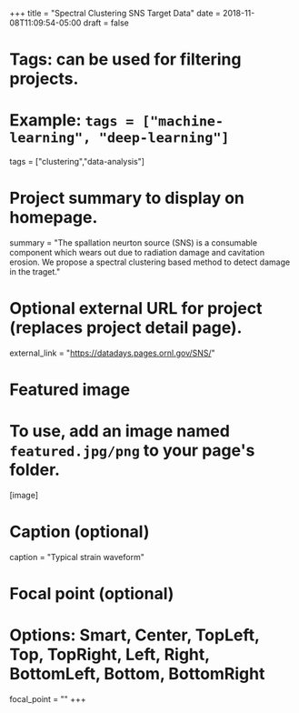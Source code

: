 +++
title = "Spectral Clustering SNS Target Data"
date = 2018-11-08T11:09:54-05:00
draft = false

# Tags: can be used for filtering projects.
# Example: `tags = ["machine-learning", "deep-learning"]`
tags = ["clustering","data-analysis"]

# Project summary to display on homepage.
summary = "The spallation neurton source (SNS) is a consumable component which wears out due to radiation damage and cavitation erosion. We propose a spectral clustering based method to detect damage in the traget."

# Optional external URL for project (replaces project detail page).
external_link = "https://datadays.pages.ornl.gov/SNS/"

# Featured image
# To use, add an image named `featured.jpg/png` to your page's folder. 
[image]
  # Caption (optional)
  caption = "Typical strain waveform"

  # Focal point (optional)
  # Options: Smart, Center, TopLeft, Top, TopRight, Left, Right, BottomLeft, Bottom, BottomRight
  focal_point = ""
+++
